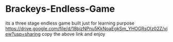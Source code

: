 # Brackeys-Endless-Game
its a three stage endless game built just for learning purpose
https://drive.google.com/file/d/18bjzNPnu5KkNoaEgkSm_YHOGRsOIz02Z/view?usp=sharing
copy the above link and enjoy
